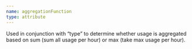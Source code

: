 ```yaml
---
name: aggregationFunction
type: attribute
---
```


Used in conjunction with “type” to determine whether usage is aggregated based on sum (sum all usage per hour) or max (take max usage per hour).